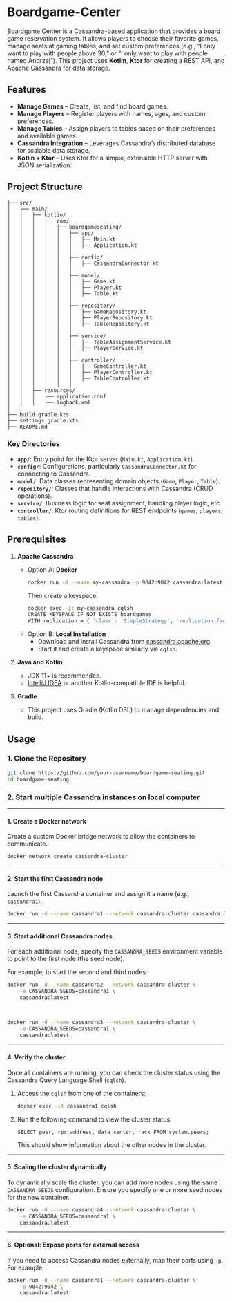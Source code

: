 # Boardgame-Center

Boardgame Center is a Cassandra-based application that provides a board game reservation system. It allows players to choose their favorite games, manage seats at gaming tables, and set custom preferences (e.g., “I only want to play with people above 30,” or “I only want to play with people named Andrzej”). This project uses **Kotlin**, **Ktor** for creating a REST API, and Apache Cassandra for data storage.

## Features

- **Manage Games** – Create, list, and find board games.
- **Manage Players** – Register players with names, ages, and custom preferences.
- **Manage Tables** – Assign players to tables based on their preferences and available games.
- **Cassandra Integration** – Leverages Cassandra’s distributed database for scalable data storage.
- **Kotlin + Ktor** – Uses Ktor for a simple, extensible HTTP server with JSON serialization.'

## Project Structure

```boardgame-seating/
│── src/
│   ├── main/
│   │   ├── kotlin/
│   │   │   ├── com/
│   │   │   │   ├── boardgameseating/
│   │   │   │   │   ├── app/
│   │   │   │   │   │   ├── Main.kt
│   │   │   │   │   │   ├── Application.kt
│   │   │   │   │   │
│   │   │   │   │   ├── config/
│   │   │   │   │   │   ├── CassandraConnector.kt
│   │   │   │   │   │
│   │   │   │   │   ├── model/
│   │   │   │   │   │   ├── Game.kt
│   │   │   │   │   │   ├── Player.kt
│   │   │   │   │   │   ├── Table.kt
│   │   │   │   │   │
│   │   │   │   │   ├── repository/
│   │   │   │   │   │   ├── GameRepository.kt
│   │   │   │   │   │   ├── PlayerRepository.kt
│   │   │   │   │   │   ├── TableRepository.kt
│   │   │   │   │   │
│   │   │   │   │   ├── service/
│   │   │   │   │   │   ├── TableAssignmentService.kt
│   │   │   │   │   │   ├── PlayerService.kt
│   │   │   │   │   │
│   │   │   │   │   ├── controller/
│   │   │   │   │   │   ├── GameController.kt
│   │   │   │   │   │   ├── PlayerController.kt
│   │   │   │   │   │   ├── TableController.kt
│   │   │   │   │   │
│   │   ├── resources/
│   │   │   ├── application.conf
│   │   │   ├── logback.xml
│
├── build.gradle.kts
├── settings.gradle.kts
├── README.md
```

### Key Directories

- **`app/`**: Entry point for the Ktor server (`Main.kt`, `Application.kt`).
- **`config/`**: Configurations, particularly `CassandraConnector.kt` for connecting to Cassandra.
- **`model/`**: Data classes representing domain objects (`Game`, `Player`, `Table`).
- **`repository/`**: Classes that handle interactions with Cassandra (CRUD operations).
- **`service/`**: Business logic for seat assignment, handling player logic, etc.
- **`controller/`**: Ktor routing definitions for REST endpoints (`games`, `players`, `tables`).

## Prerequisites

1. **Apache Cassandra**
   - Option A: **Docker**
     ```bash
     docker run -d --name my-cassandra -p 9042:9042 cassandra:latest
     ```
     Then create a keyspace:
     ```bash
     docker exec -it my-cassandra cqlsh
     CREATE KEYSPACE IF NOT EXISTS boardgames
     WITH replication = { 'class': 'SimpleStrategy', 'replication_factor': 1 };
     ```
   - Option B: **Local Installation**
      - Download and install Cassandra from [cassandra.apache.org](https://cassandra.apache.org/_/download.html).
      - Start it and create a keyspace similarly via `cqlsh`.

2. **Java and Kotlin**
   - JDK 11+ is recommended.
   - [IntelliJ IDEA](https://www.jetbrains.com/idea/) or another Kotlin-compatible IDE is helpful.

3. **Gradle**
   - This project uses Gradle (Kotlin DSL) to manage dependencies and build.

## Usage

### 1. Clone the Repository

```bash
git clone https://github.com/your-username/boardgame-seating.git
cd boardgame-seating
```

### 2. Start multiple Cassandra instances on local computer

---

#### **1. Create a Docker network**
Create a custom Docker bridge network to allow the containers to communicate.

```bash
docker network create cassandra-cluster
```

---

#### **2. Start the first Cassandra node**

Launch the first Cassandra container and assign it a name (e.g., `cassandra1`).

```bash
docker run -d --name cassandra1 --network cassandra-cluster cassandra:latest
```

---

#### **3. Start additional Cassandra nodes**
For each additional node, specify the `CASSANDRA_SEEDS` environment variable to point to the first node (the seed node).

For example, to start the second and third nodes:

```bash
docker run -d --name cassandra2 --network cassandra-cluster \
    -e CASSANDRA_SEEDS=cassandra1 \
    cassandra:latest



docker run -d --name cassandra3 --network cassandra-cluster \
    -e CASSANDRA_SEEDS=cassandra1 \
    cassandra:latest
```

---

#### **4. Verify the cluster**
Once all containers are running, you can check the cluster status using the Cassandra Query Language Shell (`cqlsh`).

1. Access the `cqlsh` from one of the containers:

   ```bash
   docker exec -it cassandra1 cqlsh
   ```

2. Run the following command to view the cluster status:

   ```cql
   SELECT peer, rpc_address, data_center, rack FROM system.peers;
   ```

   This should show information about the other nodes in the cluster.

---

#### **5. Scaling the cluster dynamically**
To dynamically scale the cluster, you can add more nodes using the same `CASSANDRA_SEEDS` configuration. Ensure you specify one or more seed nodes for the new container.

```bash
docker run -d --name cassandra4 --network cassandra-cluster \
    -e CASSANDRA_SEEDS=cassandra1 \
    cassandra:latest
```

---

#### **6. Optional: Expose ports for external access**
If you need to access Cassandra nodes externally, map their ports using `-p`. For example:

```bash
docker run -d --name cassandra1 --network cassandra-cluster \
    -p 9042:9042 \
    cassandra:latest
```
